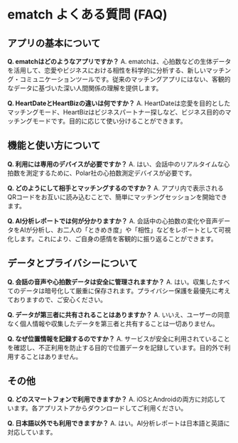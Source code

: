 # ematch よくある質問 (FAQ)

## アプリの基本について

**Q. ematchはどのようなアプリですか？**
A. ematchは、心拍数などの生体データを活用して、恋愛やビジネスにおける相性を科学的に分析する、新しいマッチング・コミュニケーションツールです。従来のマッチングアプリにはない、客観的なデータに基づいた深い人間関係の理解を提供します。

**Q. HeartDateとHeartBizの違いは何ですか？**
A. HeartDateは恋愛を目的としたマッチングモード、HeartBizはビジネスパートナー探しなど、ビジネス目的のマッチングモードです。目的に応じて使い分けることができます。

## 機能と使い方について

**Q. 利用には専用のデバイスが必要ですか？**
A. はい、会話中のリアルタイムな心拍数を測定するために、Polar社の心拍数測定デバイスが必要です。

**Q. どのようにして相手とマッチングするのですか？**
A. アプリ内で表示されるQRコードをお互いに読み込むことで、簡単にマッチングセッションを開始できます。

**Q. AI分析レポートでは何が分かりますか？**
A. 会話中の心拍数の変化や音声データをAIが分析し、お二人の「ときめき度」や「相性」などをレポートとして可視化します。これにより、ご自身の感情を客観的に振り返ることができます。

## データとプライバシーについて

**Q. 会話の音声や心拍数データは安全に管理されますか？**
A. はい。収集したすべてのデータは暗号化して厳重に保存されます。プライバシー保護を最優先に考えておりますので、ご安心ください。

**Q. データが第三者に共有されることはありますか？**
A. いいえ、ユーザーの同意なく個人情報や収集したデータを第三者と共有することは一切ありません。

**Q. なぜ位置情報を記録するのですか？**
A. サービスが安全に利用されていることを確認し、不正利用を防止する目的で位置データを記録しています。目的外で利用することはありません。

## その他

**Q. どのスマートフォンで利用できますか？**
A. iOSとAndroidの両方に対応しています。各アプリストアからダウンロードしてご利用ください。

**Q. 日本語以外でも利用できますか？**
A. はい。AI分析レポートは日本語と英語に対応しています。
